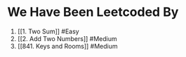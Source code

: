 # We Have Been Leetcoded By

1. [[1. Two Sum]] #Easy 
2. [[2. Add Two Numbers]] #Medium 
3. [[841. Keys and Rooms]] #Medium 
